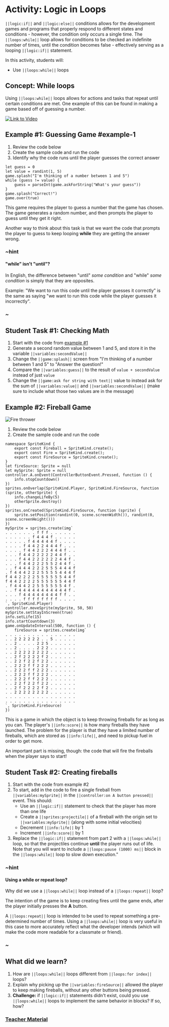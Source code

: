 # Activity: Logic in Loops

``||logic:if||`` and ``||logic:else||`` conditions allows for the development games and programs that properly respond to different states and conditions - however, the condition only occurs a single time. The ``||loops:while||`` loop allows for conditions to be checked an indefinite number of times, until the condition becomes false - effectively serving as a looping ``||logic:if||`` statement.

In this activity, students will:
* Use ``||loops:while||`` loops

## Concept: While loops

Using ``||loops:while||`` loops allows for actions and tasks that repeat until certain conditions are met. One example of this can be found in making a game based off of guessing a number.

[![Link to Video](/static/thumbnail_play_video.png)](https://aka.ms/40546a-logic-while)

## Example #1: Guessing Game #example-1

1. Review the code below
2. Create the sample code and run the code
3. Identify why the code runs until the player guesses the correct answer

```blocks
let guess = 0
let value = randint(1, 5)
game.splash("I'm thinking of a number between 1 and 5")
while (guess != value) {
    guess = parseInt(game.askForString("What's your guess"))
}
game.splash("Correct!")
game.over(true)
```

This game requires the player to guess a number that the game has chosen. The game generates a random number, and then prompts the player to guess until they get it right.

Another way to think about this task is that we want the code that prompts the player to guess to keep looping **while** they are getting the answer wrong.

### ~hint

#### "while" isn't "until"?

In English, the difference between "until" *some condition* and "while" *some condition* is simply that they are opposites.

Example: "We want to run this code until the player guesses it correctly" is the same as saying "we want to run this code while the player guesses it incorrectly".

### ~

## Student Task #1: Checking Math

1. Start with the code from [example #1](#example-1)
2. Generate a second random value between 1 and 5, and store it in the variable ``||variables:secondValue||``
3. Change the ``||game:splash||`` screen from "I'm thinking of a number between 1 and 5" to "Answer the question!"
4. Compare the ``||variables:guess||`` to the result of `value + secondValue` instead of just `value`
5. Change the ``||game:ask for string with text||`` value to instead ask for the sum of ``||variables:value||`` and ``||variables:secondValue||`` (make sure to include what those two values are in the message)

## Example #2: Fireball Game

![Fire thrower](/static/courses/csintro2/logic/fire-shooter.gif)

1. Review the code below
2. Create the sample code and run the code

```blocks
namespace SpriteKind {
    export const Fireball = SpriteKind.create();
    export const Fire = SpriteKind.create();
    export const FireSource = SpriteKind.create();
}
let fireSource: Sprite = null
let mySprite: Sprite = null
controller.A.onEvent(ControllerButtonEvent.Pressed, function () {
    info.stopCountdown()
})
sprites.onOverlap(SpriteKind.Player, SpriteKind.FireSource, function (sprite, otherSprite) {
    info.changeLifeBy(5)
    otherSprite.destroy()
})
sprites.onCreated(SpriteKind.FireSource, function (sprite) {
    sprite.setPosition(randint(0, scene.screenWidth()), randint(0, scene.screenHeight()))
})
mySprite = sprites.create(img`
. . . . . . . f f f . . . . . .
. . . . . . f 4 4 4 f . . . . .
. . . . . f 4 4 4 4 4 f . . . .
. . . . f 4 4 2 2 4 4 4 f . . .
. . . . f 4 4 2 2 2 4 4 4 f . .
. . . f 4 4 2 2 2 2 2 4 4 f . .
. . . f 4 4 2 2 2 2 2 2 4 4 f .
. . . f 4 4 2 2 2 5 5 2 4 4 f .
. . f 4 4 4 2 2 2 5 5 5 4 4 4 f
. f 4 4 4 2 2 2 5 5 5 5 4 4 4 f
f 4 4 2 2 2 2 5 5 5 5 5 5 4 4 f
f 4 4 2 2 2 2 5 5 5 5 5 5 4 4 f
. f 4 4 4 2 2 5 5 5 5 5 5 4 f .
. . f 4 4 4 4 4 4 4 4 4 4 4 f .
. . . f 4 4 4 4 4 4 4 4 f f . .
. . . . f f f f f f f f . . . .
`, SpriteKind.Player)
controller.moveSprite(mySprite, 50, 50)
mySprite.setStayInScreen(true)
info.setLife(15)
info.startCountdown(3)
game.onUpdateInterval(500, function () {
    fireSource = sprites.create(img`
. . . . . . . . . . . . . . . .
. . 2 2 2 2 2 2 . . 5 . . . . .
. . 2 . . . . 2 2 5 . . . . . .
. . 2 . . . . 2 2 2 . . . . . .
. . 2 2 2 2 2 2 2 2 . . . . . .
. . 2 f 2 2 2 2 f 2 . . . . . .
. . 2 2 f 2 2 f 2 2 . . . . . .
. . 2 2 2 f f 2 2 2 . . . . . .
. . 2 2 2 f f 2 2 2 . . . . . .
. . 2 2 2 f f 2 2 2 . . . . . .
. . 2 2 2 f f 2 2 2 . . . . . .
. . 2 2 f 2 2 f 2 2 . . . . . .
. . 2 f 2 2 2 2 f 2 . . . . . .
. . 2 2 2 2 2 2 2 2 . . . . . .
. . . . . . . . . . . . . . . .
. . . . . . . . . . . . . . . .
`, SpriteKind.FireSource)
})
```

This is a game in which the object is to keep throwing fireballs for as long as you can. The player's ``||info:score||`` is how many fireballs they have launched. The problem for the player is that they have a limited number of fireballs, which are stored as ``||info:life||``, and need to pickup fuel in order to get more.

An important part is missing, though: the code that will fire the fireballs when the player says to start!

## Student Task #2: Creating fireballs

1. Start with the code from example #2
2. To start, add in the code to fire a single fireball from ``||variables:mySprite||`` in the ``||controller:on A button pressed||`` event. This should:
    * Use an ``||logic:if||`` statement to check that the player has more than one life
    * Create a ``||sprites:projectile||`` of a fireball with the origin set to ``||variables:mySprite||`` (along with some initial velocities)
    * Decrement ``||info:life||`` by 1
    * Increment ``||info:score||`` by 1
3. Replace the ``||logic:if||`` statement from part 2 with a ``||loops:while||`` loop, so that the projectiles continue **until** the player runs out of life. Note that you will want to include a ``||loops:pause (1000) ms||`` block in the ``||loops:while||`` loop to slow down execution."

### ~hint

#### Using a while or repeat loop?

Why did we use a ``||loops:while||`` loop instead of a ``||loops:repeat||`` loop?

The intention of the game is to keep creating fires until the game ends, after the player initially presses the **A** button.

A ``||loops:repeat||`` loop is intended to be used to repeat something a pre-determined number of times. Using a ``||loops:while||`` loop is very useful in this case to more accurately reflect what the developer intends (which will make the code more readable for a classmate or friend).

### ~

## What did we learn?

1. How are ``||loops:while||`` loops different from ``||loops:for index||`` loops?
2. Explain why picking up the ``||variables:fireSource||`` allowed the player to keep making fireballs, without any other buttons being pressed.
3. **Challenge:** if ``||logic:if||`` statements didn't exist, could you use ``||loops:while||`` loops to implement the same behavior in blocks? If so, how?

### [Teacher Material](/courses/csintro2/about/teachers)
